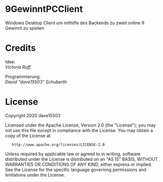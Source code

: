 # 9GewinntPCClient
Windows Desktop Client um mithilfe des Backends zu zweit online 9 Gewinnt zu spielen

# Credits
Idee:  
_Victoria Ruff_

Programmierung:  
_David "dave15503" Schuberth_

# License 

Copyright 2020 dave15503

   Licensed under the Apache License, Version 2.0 (the "License");
   you may not use this file except in compliance with the License.
   You may obtain a copy of the License at

       http://www.apache.org/licenses/LICENSE-2.0

   Unless required by applicable law or agreed to in writing, software
   distributed under the License is distributed on an "AS IS" BASIS,
   WITHOUT WARRANTIES OR CONDITIONS OF ANY KIND, either express or implied.
   See the License for the specific language governing permissions and
   limitations under the License.
